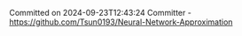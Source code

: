 Committed on 2024-09-23T12:43:24 
Committer - https://github.com/Tsun0193/Neural-Network-Approximation